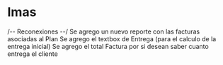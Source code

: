 # Imas
/-- Reconexiones --/
	Se agrego un nuevo reporte con las facturas asociadas al Plan
	Se agrego el textbox de Entrega (para el calculo de la entrega inicial)
	Se agrego el total Factura por si desean saber cuanto entrega el cliente

